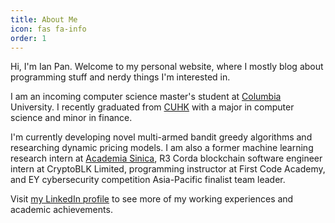```yaml
---
title: About Me
icon: fas fa-info
order: 1
---
```


Hi, I'm Ian Pan. Welcome to my personal website, where I mostly blog
about programming stuff and nerdy things I'm interested in.

I am an incoming computer science master's student at
[Columbia](https://en.wikipedia.org/wiki/Columbia_University)
University. I recently graduated from
[CUHK](https://en.wikipedia.org/wiki/Chinese_University_of_Hong_Kong)
with a major in computer science and minor in finance.

I'm currently developing novel multi-armed bandit greedy algorithms
and researching dynamic pricing models. I am also a former machine
learning research intern at [Academia
Sinica](https://en.wikipedia.org/wiki/Academia_Sinica), R3 Corda
blockchain software engineer intern at CryptoBLK Limited, programming
instructor at First Code Academy, and EY cybersecurity competition
Asia-Pacific finalist team leader.

Visit [my LinkedIn profile](https://www.linkedin.com/in/ianyepan/) to
see more of my working experiences and academic achievements.

